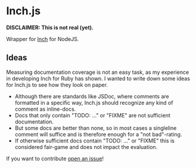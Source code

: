 Inch.js
=======

**DISCLAIMER: This is not real (yet).**

Wrapper for [Inch](http://trivelop.de/inch) for NodeJS.


## Ideas

Measuring documentation coverage is not an easy task, as my experience in developing Inch for Ruby has shown. I wanted to write down some ideas for Inch.js to see how they look on paper.

* Although there are standards like JSDoc, where comments are formatted in a specific way, Inch.js should recognize any kind of comment as inline-docs.
* Docs that only contain "TODO: ..." or "FIXME" are not sufficient documentation.
* But some docs are better than none, so in most cases a singleline comment will suffice and is therefore enough for a "not bad"-rating.
* If otherwise sufficient docs contain "TODO: ..." or "FIXME" this is considered fair-game and does not impact the evaluation.

If you want to contribute [open an issue](https://github.com/rrrene/inch.js/issues/new)!
